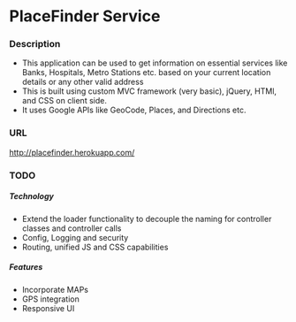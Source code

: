 # PlaceFinder Service

### Description

* This application can be used to get information on essential services like Banks, Hospitals, Metro Stations etc. based on your current location details or any other valid address
* This is built using custom MVC framework (very basic), jQuery, HTMl, and CSS on client side.
* It uses Google APIs like GeoCode, Places, and Directions etc.

### URL

http://placefinder.herokuapp.com/

### TODO

##### Technology

* Extend the loader functionality to decouple the naming for controller classes and controller calls
* Config, Logging and security
* Routing, unified JS and CSS capabilities

##### Features

* Incorporate MAPs
* GPS integration
* Responsive UI